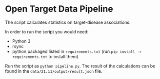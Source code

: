 # Open Target Data Pipeline
The script calculates statistics on target-disease associations. 

In order to run the script you would need:
- Python 3
- rsync
- python packaged listed in `requirements.txt`
  (run `pip install -r requirements.txt` to install them)

Run the script as `python pipeline.py`.
The result of the calculations can be found in the `data/21.11/output/result.json` file.
